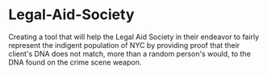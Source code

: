 # Legal-Aid-Society
Creating a tool that will help the Legal Aid Society in their endeavor to fairly represent the indigent population of NYC by providing proof that their client's DNA does not match, more than a random person's would, to the DNA found on the crime scene weapon. 


